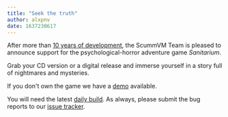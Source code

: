 ```yaml
---
title: "Seek the truth"
author: alxpnv
date: 1637230617
---
```


After more than [10 years of development](https://www.alexbevi.com/blog/2021/05/19/scummvm-asylum-engine/), the ScummVM Team is pleased to announce support for the psychological-horror adventure game *Sanitarium*.

Grab your CD version or a digital release and immerse yourself in a story full of nightmares and mysteries.

If you don't own the game we have a [demo](/frs/demos/asylum/asylum-demo.zip) available.

You will need the latest [daily build](/downloads/#daily). As always, please submit the bug reports to our [issue tracker](https://bugs.scummvm.org/).
